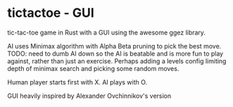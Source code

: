 # tictactoe - GUI
tic-tac-toe game in Rust with a GUI using the awesome ggez library.

AI uses Minimax algorithm with Alpha Beta pruning to pick the best move.
TODO: need to dumb AI down so the AI is beatable and is more fun to play against, rather than just an exercise. Perhaps adding a levels config limiting depth of minimax search and picking some random moves.

Human player starts first with X. AI plays with O.

GUI heavily inspired by Alexander Ovchinnikov's version

